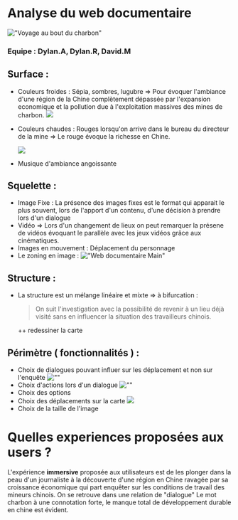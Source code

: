 # Analyse du web documentaire 

!["Voyage au bout du charbon"](http://www.samuel-bollendorff.com/fr/wp-content/uploads/2010/06/voyage.jpg "Voyage au bout du charbon")


### Equipe : Dylan.A, Dylan.R, David.M


## Surface :
  - Couleurs froides : Sépia, sombres, lugubre => Pour évoquer l'ambiance d'une région de la Chine complètement dépassée par l'expansion economique et la pollution due à l'exploitation massives des mines de charbon.
    ![](https://i.imgur.com/jxReyuK.png)
  
  - Couleurs chaudes : Rouges lorsqu'on arrive dans le bureau du directeur de la mine => Le rouge évoque la richesse en Chine.
  
    ![](https://i.imgur.com/N6bpkd3.png)

  - Musique d'ambiance angoissante
  
## Squelette :
  - Image Fixe : La présence des images fixes est le format qui apparait le plus souvent, lors de l'apport d'un contenu, d'une décision à prendre lors d'un dialogue
  - Vidéo => Lors d'un changement de lieux on peut remarquer la présene de vidéos évoquant le parallèle avec les jeux vidéos grâce aux cinématiques.
  - Images en mouvement : Déplacement du personnage
  - Le zoning en image :
  !["Web documentaire Main"](https://i.imgur.com/EnUL4Tp.png "Web documentaire background")
  
## Structure :
   - La structure est un mélange linéaire et mixte => à bifurcation  : 
      > On suit l'investigation avec la possibilité de revenir à un lieu déjà visité sans en influencer la situation des travailleurs chinois.
      
      ++ redessiner la carte

  
## Périmètre ( fonctionnalités )  :
 - Choix de dialogues pouvant influer sur les déplacement et non sur l'enquête
  ![""](blob:https://imgur.com/eb41276c-8286-4ea4-945a-1f3e03083744)
  - Choix d'actions lors d'un dialogue
  ![""](https://i.imgur.com/N7cSuOD.png)
  - Choix des options
  - Choix des déplacements sur la carte
  ![](https://i.imgur.com/KFZ9poy.png)
  - Choix de la taille de l'image
    

# Quelles experiences proposées aux users ?
  L'expérience **immersive** proposée aux utilisateurs est de les plonger dans la peau d'un journaliste à la découverte d'une région en Chine ravagée par sa croissance économique qui part enquêter  sur 
les  conditions  de  travail  des  mineurs  chinois. 
  On se retrouve dans une relation de "dialogue"
  Le mot charbon à une connotation forte, le manque total de développement durable en chine est évident.
